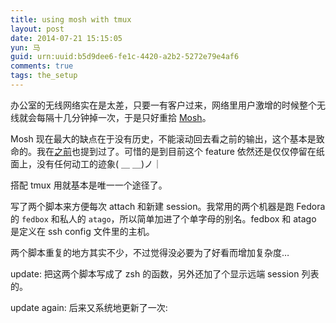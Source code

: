 ```yaml
---
title: using mosh with tmux
layout: post
date: 2014-07-21 15:15:05
yun: 马
guid: urn:uuid:b5d9dee6-fe1c-4420-a2b2-5272e79e4af6
comments: true
tags: the_setup
---
```


办公室的无线网络实在是太差，只要一有客户过来，网络里用户激增的时候整个无线就会每隔十几分钟掉一次，于是只好重拾 [Mosh](http://mosh.mit.edu/)。

Mosh 现在最大的缺点在于没有历史，不能滚动回去看之前的输出，这个基本是致命的。我在[之前](/2014/05/13/mosh.html)也提到过了。可惜的是到目前这个 feature 依然还是仅仅停留在纸面上，没有任何动工的迹象( ＿ ＿)ノ｜

搭配 tmux 用就基本是唯一一个途径了。

写了两个脚本来方便每次 attach 和新建 session。我常用的两个机器是跑 Fedora 的 `fedbox` 和私人的 `atago`，所以简单加进了个单字母的别名。fedbox 和 atago 是定义在 ssh config 文件里的主机。

两个脚本重复的地方其实不少，不过觉得没必要为了好看而增加复杂度…

update: 把这两个脚本写成了 zsh 的函数，另外还加了个显示远端 session 列表的。

update again: 后来又系统地更新了一次: [](/2016/06/09/zshrc-cleanup.html)
